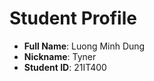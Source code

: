 # Student Profile

- **Full Name**: Luong Minh Dung
- **Nickname**: Tyner
- **Student ID**: 21IT400
